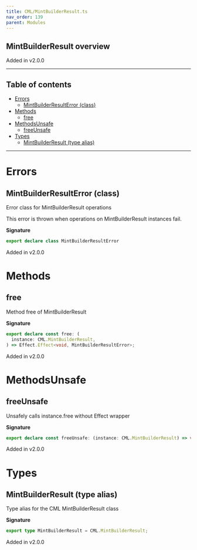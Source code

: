 ```yaml
---
title: CML/MintBuilderResult.ts
nav_order: 139
parent: Modules
---
```


## MintBuilderResult overview

Added in v2.0.0

---

<h2 class="text-delta">Table of contents</h2>

- [Errors](#errors)
  - [MintBuilderResultError (class)](#mintbuilderresulterror-class)
- [Methods](#methods)
  - [free](#free)
- [MethodsUnsafe](#methodsunsafe)
  - [freeUnsafe](#freeunsafe)
- [Types](#types)
  - [MintBuilderResult (type alias)](#mintbuilderresult-type-alias)

---

# Errors

## MintBuilderResultError (class)

Error class for MintBuilderResult operations

This error is thrown when operations on MintBuilderResult instances fail.

**Signature**

```ts
export declare class MintBuilderResultError
```

Added in v2.0.0

# Methods

## free

Method free of MintBuilderResult

**Signature**

```ts
export declare const free: (
  instance: CML.MintBuilderResult,
) => Effect.Effect<void, MintBuilderResultError>;
```

Added in v2.0.0

# MethodsUnsafe

## freeUnsafe

Unsafely calls instance.free without Effect wrapper

**Signature**

```ts
export declare const freeUnsafe: (instance: CML.MintBuilderResult) => void;
```

Added in v2.0.0

# Types

## MintBuilderResult (type alias)

Type alias for the CML MintBuilderResult class

**Signature**

```ts
export type MintBuilderResult = CML.MintBuilderResult;
```

Added in v2.0.0
